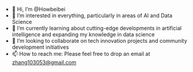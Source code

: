 - 👋 Hi, I’m @Howbeibei
- 👀  I’m interested in everything, particularly in areas of AI and Data Science
- 🌱 I’m currently learning about cutting-edge developments in artificial intelligence and expanding my knowledge in data science
- 💞️ I’m looking to collaborate on tech innovation projects and community development initiatives
- 📫 How to reach me: Please feel free to drop an email at zhang103053@gmail.com

<!---
Howbeibei/Howbeibei is a ✨ special ✨ repository because its `README.md` (this file) appears on your GitHub profile.
You can click the Preview link to take a look at your changes.
--->
